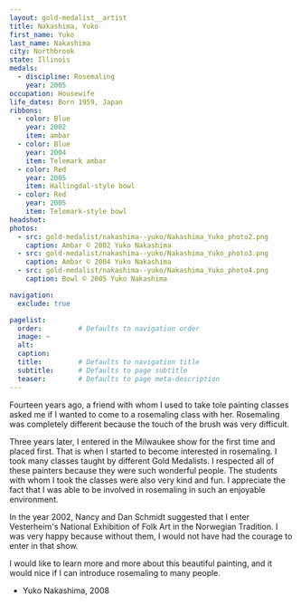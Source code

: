 ```yaml
---
layout: gold-medalist__artist
title: Nakashima, Yuko
first_name: Yuko
last_name: Nakashima
city: Northbrook
state: Illinois
medals: 
  - discipline: Rosemaling
    year: 2005
occupation: Housewife
life_dates: Born 1959, Japan
ribbons:
  - color: Blue
    year: 2002
    item: ambar
  - color: Blue
    year: 2004
    item: Telemark ambar
  - color: Red
    year: 2005
    item: Hallingdal-style bowl
  - color: Red
    year: 2005
    item: Telemark-style bowl
headshot:
photos:
  - src: gold-medalist/nakashima--yuko/Nakashima_Yuko_photo2.png
    caption: Ambar © 2002 Yuko Nakashima
  - src: gold-medalist/nakashima--yuko/Nakashima_Yuko_photo3.png
    caption: Ambar © 2004 Yuko Nakashima
  - src: gold-medalist/nakashima--yuko/Nakashima_Yuko_photo4.png
    caption: Bowl © 2005 Yuko Nakashima

navigation:
  exclude: true

pagelist:
  order:         # Defaults to navigation order  
  image: ~
  alt:
  caption:
  title:         # Defaults to navigation title
  subtitle:      # Defaults to page subtitle
  teaser:        # Defaults to page meta-description  
---
```

Fourteen years ago, a friend with whom I used to take tole painting classes asked me if I wanted to come to a rosemaling class with her.  Rosemaling was completely different because the touch of the brush was very difficult.
 
Three years later, I entered in the Milwaukee show for the first time and placed first.  That is when I started to become interested in rosemaling.  I took many classes taught by different Gold Medalists.  I respected all of these painters because they were such wonderful people.  The students with whom I took the classes were also very kind and fun.  I appreciate the fact that I was able to be involved in rosemaling in such an enjoyable environment.
 
In the year 2002, Nancy and Dan Schmidt suggested that I enter Vesterheim's National Exhibition of Folk Art in the Norwegian Tradition.  I was very happy because without them, I would not have had the courage to enter in that show.
 
I would like to learn more and more about this beautiful painting, and it would nice if I can introduce rosemaling to many people.

- Yuko Nakashima, 2008
